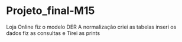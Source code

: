 # Projeto_final-M15
Loja Online
fiz o modelo DER
A normalização 
criei as tabelas
inseri os dados 
fiz as consultas
e Tirei as prints

